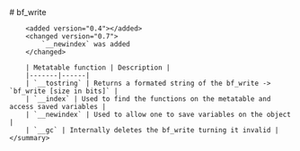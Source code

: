 <type name="bf_write" category="classfunc" is="class">
	<summary>
		# bf_write

		<added version="0.4"></added>
		<changed version="0.7">
			`__newindex` was added
		</changed>

		| Metatable function | Description |
		|-------|------|
		| `__tostring` | Returns a formated string of the bf_write -> `bf_write [size in bits]` |
		| `__index` | Used to find the functions on the metatable and access saved variables |
		| `__newindex` | Used to allow one to save variables on the object |
		| `__gc` | Internally deletes the bf_write turning it invalid |
	</summary>
</type> 